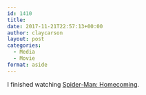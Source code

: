 ```yaml
---
id: 1410
title: 
date: 2017-11-21T22:57:13+00:00
author: claycarson
layout: post
categories: 
  - Media
  - Movie
format: aside
---
```

I finished watching [Spider-Man: Homecoming](https://youtu.be/n9DwoQ7HWvI).